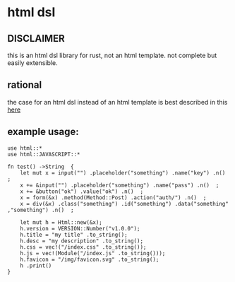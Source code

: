 # html dsl

## DISCLAIMER
this is an html dsl library for rust, not an html template. not complete but easily extensible.

## rational
the case for an html dsl instead of an html template is best described in this [here](https://codeburst.io/80-of-my-coding-is-doing-this-or-why-templates-are-dead-b640fc149e22)

## example usage:

```
use	html::*
use	html::JAVASCRIPT::*

fn test() ->String  {
	let mut x = input("") .placeholder("something") .name("key") .n()  ;
	x += &input("") .placeholder("something") .name("pass") .n()  ;
	x += &button("ok") .value("ok") .n()  ;
	x = form(&x) .method(Method::Post) .action("auth/") .n()  ;
	x = div(&x) .class("something") .id("something") .data("something" ,"something") .n()  ;

	let mut h = Html::new(&x);
	h.version = VERSION::Number("v1.0.0");
	h.title = "my title" .to_string();
	h.desc = "my description" .to_string();
	h.css = vec!("/index.css" .to_string());
	h.js = vec!(Module("/index.js" .to_string()));
	h.favicon = "/img/favicon.svg" .to_string();
	h .print()
}
```
